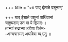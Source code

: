 +++
title = "०४ याव् ईशाते पशूनाम्"

+++
याव् ईशाते पशूनां पार्थिवानां  
चतुष्पदाम् उत वा ये द्विपादः ।  
ताभ्यां रुद्राभ्यां हविषा विधेम-  
-अन्यत्रास्मद् अघविषा व्य् एतु ॥